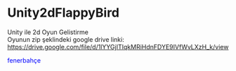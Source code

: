 # Unity2dFlappyBird
Unity ile 2d Oyun Gelistirme <br/>
Oyunun zip şeklindeki google drive linki: https://drive.google.com/file/d/1lYYGjITIqkMRiHdnFDYE9IVfWvLXzH_k/view
<p style="color:blue;"> fenerbahçe</p>
